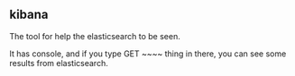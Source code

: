 ## kibana

The tool for help the elasticsearch to be seen.

It has console, and if you type GET ~~~~ thing in there, you can see some results from elasticsearch.

